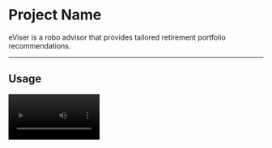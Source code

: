# Project Name

eViser is a robo advisor that provides tailored retirement portfolio recommendations.

---

## Usage

<video src='clips/chatbot_test.mov' width=180/>

![chatbot intent testing](clips/chatbot_test.mov)
![integrated chatbot testing](clips/integrated_chatbot_demo.mov)

---

## Technologies

* **Amazon SageMaker** - AN AWS Service for deploying machine learning models in the cloud
* **Amazon Lex** - AN AWS Service for creating conversational user interfaces (CUI)
* **Amazon S3** - AN AWS Service for storing files in the cloud
* **AWS Lambda** - AN AWS Service for creating serverless applications in the cloud

---

## Contributors

*  **Martin Smith** <span>&nbsp;&nbsp;</span> |
<span>&nbsp;&nbsp;</span> *email:* msmith92663@gmail.com <span>&nbsp;&nbsp;</span>|
<span>&nbsp;&nbsp;</span> [<img src="images/LI-In-Bug.png" alt="in" width="20"/>](https://www.linkedin.com/in/smithmartinp/)


---

## License

[![License: MIT](https://img.shields.io/badge/License-MIT-yellow.svg)](LICENSE)